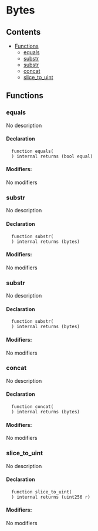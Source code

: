 # Bytes





## Contents
<!-- START doctoc generated TOC please keep comment here to allow auto update -->
<!-- DON'T EDIT THIS SECTION, INSTEAD RE-RUN doctoc TO UPDATE -->

- [Functions](#functions)
  - [equals](#equals)
  - [substr](#substr)
  - [substr](#substr-1)
  - [concat](#concat)
  - [slice_to_uint](#slice_to_uint)

<!-- END doctoc generated TOC please keep comment here to allow auto update -->




## Functions

### equals
No description


#### Declaration
```solidity
  function equals(
  ) internal returns (bool equal)
```

#### Modifiers:
No modifiers



### substr
No description


#### Declaration
```solidity
  function substr(
  ) internal returns (bytes)
```

#### Modifiers:
No modifiers



### substr
No description


#### Declaration
```solidity
  function substr(
  ) internal returns (bytes)
```

#### Modifiers:
No modifiers



### concat
No description


#### Declaration
```solidity
  function concat(
  ) internal returns (bytes)
```

#### Modifiers:
No modifiers



### slice_to_uint
No description


#### Declaration
```solidity
  function slice_to_uint(
  ) internal returns (uint256 r)
```

#### Modifiers:
No modifiers





